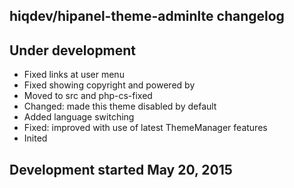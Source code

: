 hiqdev/hipanel-theme-adminlte changelog
---------------------------------------

## Under development

- Fixed links at user menu
- Fixed showing copyright and powered by
- Moved to src and php-cs-fixed
- Changed: made this theme disabled by default
- Added language switching
- Fixed: improved with use of latest ThemeManager features
- Inited

## Development started May 20, 2015

